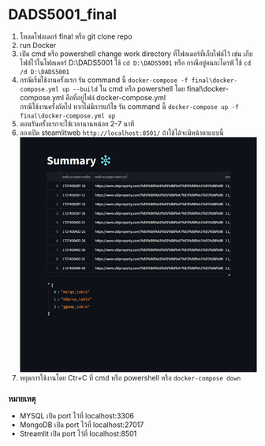 # DADS5001_final
1. โหลดโฟลเดอร์ final หรือ git clone repo
2. run Docker
3. เปิด cmd หรือ powershell change work directory ที่โฟลเดอร์ที่เก็บไฟล์ไว้ เช่น เก็บไฟล์ไว้ในโฟลเดอร์ D:\DADS5001 ใช้ `cd D:\DADS5001` หรือ กรณีอยู่คนละไดรฟ์ ใช้ `cd /d D:\DADS5001`
4. กรณีเริ่มใช้งานครั้งแรก รัน command นี้ `docker-compose -f final\docker-compose.yml up --build` ใน cmd หรือ powershell โดย final\docker-compose.yml คือที่อยู่ไฟล์ docker-compose.yml \
กรณีใช้งานครั้งถัดไป หากไม่มีการแก้ไข รัน command นี้ `docker-compose up -f final\docker-compose.yml up`
5. ตอนรันครั้งแรกจะใช้เวลานานหน่อย 2-7 นาที
6. ลองเปิด steamlitweb `http://localhost:8501/` ถ้าใช้ได้จะมีหน้าตาแบบนี้ ![alt text](./final/etc/fig/example1.png)
7. หยุดการใช้งานโดย Ctr+C ที่ cmd หรือ powershell หรือ `docker-compose down`

### หมายเหตุ 
- MYSQL เปิด port ไว้ที่ localhost:3306
- MongoDB เปิด port ไว้ที่ localhost:27017
- Streamlit เปิด port ไว้ที่ localhost:8501